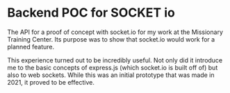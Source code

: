 # Backend POC for SOCKET io
The API for a proof of concept with socket.io for my work at the Missionary Training Center. Its purpose was to show that socket.io would work for a planned feature.

This experience turned out to be incredibly useful. Not only did it introduce me to the basic concepts of express.js (which socket.io is built off of) but also to web sockets. While this was an initial prototype that was made in 2021, it proved to be effective. 

